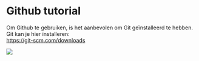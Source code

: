 # Github tutorial

Om Github te gebruiken, is het aanbevolen om Git geïnstalleerd te hebben. <br>
Git kan je hier installeren: <br>
https://git-scm.com/downloads

<img src="http://prntscr.com/dd3on2">

